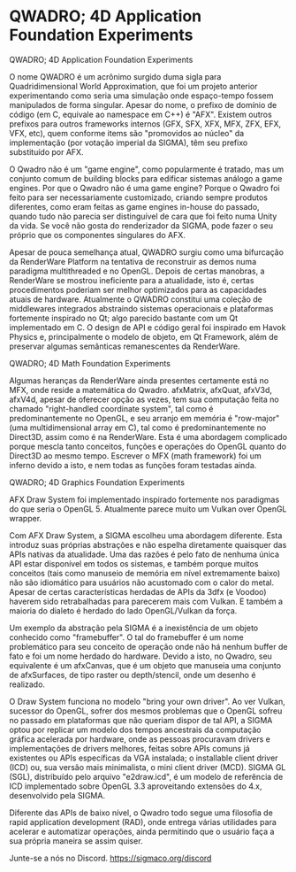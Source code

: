 # QWADRO; 4D Application Foundation Experiments
QWADRO; 4D Application Foundation Experiments

O nome QWADRO é um acrônimo surgido duma sigla para Quadridimensional World Approximation, que foi um projeto anterior experimentando como seria uma simulação onde espaço-tempo fossem manipulados de forma singular.
Apesar do nome, o prefixo de domínio de código (em C, equivale ao namespace em C++) é "AFX". Existem outros prefixos para outros frameworks internos (GFX, SFX, XFX, MFX, ZFX, EFX, VFX, etc), quem conforme items são "promovidos ao núcleo" da implementação (por votação imperial da SIGMA), têm seu prefixo substituído por AFX.

O Qwadro não é um "game engine", como popularmente é tratado, mas um conjunto comum de building blocks para edificar sistemas análogo a game engines.
Por que o Qwadro não é uma game engine? Porque o Qwadro foi feito para ser necessariamente customizado, criando sempre produtos diferentes, como eram feitas as game engines in-house do passado, quando tudo não parecia ser distinguível de cara que foi feito numa Unity da vida. Se você não gosta do renderizador da SIGMA, pode fazer o seu próprio que os componentes singulares do AFX.

Apesar de pouca semelhança atual, QWADRO surgiu como uma bifurcação da RenderWare Platform na tentativa de reconstruir as demos numa paradigma multithreaded e no OpenGL.
Depois de certas manobras, a RenderWare se mostrou ineficiente para a atualidade, isto é, certas procedimentos poderiam ser melhor optimizados para as capacidades atuais de hardware.
Atualmente o QWADRO constitui uma coleção de middlewares integrados abstraindo sistemas operacionais e plataformas fortemente inspirado no Qt; algo parecido bastante com um Qt implementado em C.
O design de API e código geral foi inspirado em Havok Physics e, principalmente o modelo de objeto, em Qt Framework, além de preservar algumas semânticas remanescentes da RenderWare.

QWADRO; 4D Math Foundation Experiments

Algumas heranças da RenderWare ainda presentes certamente está no MFX, onde reside a matemática do Qwadro.
afxMatrix, afxQuat, afxV3d, afxV4d, apesar de oferecer opção as vezes, tem sua computação feita no chamado "right-handled coordinate system", tal como é predominantemente no OpenGL, e seu arranjo em memória é "row-major" (uma multidimensional array em C), tal como é predominantemente no Direct3D, assim como é na RenderWare.
Esta é uma abordagem complicado porque mescla tanto conceitos, funções e operações do OpenGL quanto do Direct3D ao mesmo tempo. Escrever o MFX (math framework) foi um inferno devido a isto, e nem todas as funções foram testadas ainda.

QWADRO; 4D Graphics Foundation Experiments

AFX Draw System foi implementado inspirado fortemente nos paradigmas do que seria o OpenGL 5. Atualmente parece muito um Vulkan over OpenGL wrapper.

Com AFX Draw System, a SIGMA escolheu uma abordagem diferente. Esta introduz suas próprias abstrações e não espelha diretamente quaisquer das APIs nativas da atualidade. Uma das razões é pelo fato de nenhuma única API estar disponível em todos os sistemas, e também porque muitos conceitos (tais como manuseio de memória em nível extremamente baixo) não são idiomático para usuários não acustomado com o calor do metal.
Apesar de certas características herdadas de APIs da 3dfx (e Voodoo) haverem sido retrabalhadas para parecerem mais com Vulkan. E também a maioria do dialeto é herdado do lado OpenGL/Vulkan da força.

Um exemplo da abstração pela SIGMA é a inexistência de um objeto conhecido como "framebuffer". O tal do framebuffer é um nome problemático para seu conceito de operação onde não há nenhum buffer de fato e foi um nome herdado do hardware. Devido a isto, no Qwadro, seu equivalente é um afxCanvas, que é um objeto que manuseia uma conjunto de afxSurfaces, de tipo raster ou depth/stencil, onde um desenho é realizado.

O Draw System funciona no modelo "bring your own driver". Ao ver Vulkan, sucessor do OpenGL, sofrer dos mesmos problemas que o OpenGL sofreu no passado em plataformas que não queriam dispor de tal API, a SIGMA optou por replicar um modelo dos tempos ancestrais da computação gráfica acelerada por hardware, onde as pessoas procuravam drivers e implementações de drivers melhores, feitas sobre APIs comuns já existentes ou APIs específicas da VGA instalada; o installable client driver (ICD) ou, sua versão mais minimalista, o mini client driver (MCD).
SIGMA GL (SGL), distribuído pelo arquivo "e2draw.icd", é um modelo de referência de ICD implementado sobre OpenGL 3.3 aproveitando extensões do 4.x, desenvolvido pela SIGMA.

Diferente das APIs de baixo nível, o Qwadro todo segue uma filosofia de rapid application development (RAD), onde entrega várias utilidades para acelerar e automatizar operações, ainda permitindo que o usuário faça a sua própria maneira se assim quiser.

Junte-se a nós no Discord. https://sigmaco.org/discord
